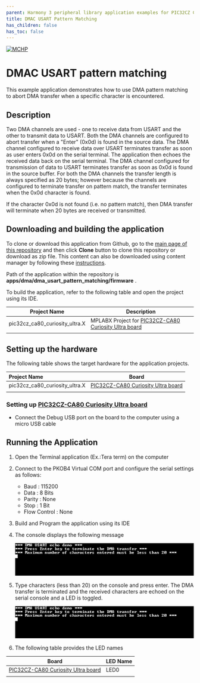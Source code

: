 ```yaml
---
parent: Harmony 3 peripheral library application examples for PIC32CZ CA80 family
title: DMAC USART Pattern Matching 
has_children: false
has_toc: false
---
```


[![MCHP](https://www.microchip.com/ResourcePackages/Microchip/assets/dist/images/logo.png)](https://www.microchip.com)

# DMAC USART pattern matching

This example application demonstrates how to use DMA pattern matching to abort DMA transfer when a specific character is encountered.

## Description

Two DMA channels are used - one to receive data from USART and the other to transmit data to USART. Both the DMA channels are configured to abort transfer when a "Enter" (0x0d) is found in the source data. The DMA channel configured to receive data over USART terminates transfer as soon as user enters 0x0d on the serial terminal. The application then echoes the received data back on the serial terminal. The DMA channel configured for transmission of data to USART terminates transfer as soon as 0x0d is found in the source buffer. For both the DMA channels the transfer length is always specified as 20 bytes; however because the channels are configured to terminate transfer on pattern match, the transfer terminates when the 0x0d character is found. 

If the character 0x0d is not found (i.e. no pattern match), then DMA transfer will terminate when 20 bytes are received or transmitted.

## Downloading and building the application

To clone or download this application from Github, go to the [main page of this repository](https://github.com/Microchip-MPLAB-Harmony/csp_apps_pic32cz_ca) and then click **Clone** button to clone this repository or download as zip file.
This content can also be downloaded using content manager by following these [instructions](https://github.com/Microchip-MPLAB-Harmony/contentmanager/wiki).

Path of the application within the repository is **apps/dma/dma_usart_pattern_matching/firmware** .

To build the application, refer to the following table and open the project using its IDE.

| Project Name      | Description                                    |
| ----------------- | ---------------------------------------------- |
| pic32cz_ca80_curiosity_ultra.X    | MPLABX Project for [PIC32CZ-CA80 Curiosity Ultra board](https://www.microchip.com/developmenttools/ProductDetails/)|
|||

## Setting up the hardware

The following table shows the target hardware for the application projects.

| Project Name| Board|
|:---------|:---------:|
| pic32cz_ca80_curiosity_ultra.X    | [PIC32CZ-CA80 Curiosity Ultra board](https://www.microchip.com/developmenttools/ProductDetails/)|
|||

### Setting up [PIC32CZ-CA80 Curiosity Ultra board](https://www.microchip.com/developmenttools/ProductDetails/)

- Connect the Debug USB port on the board to the computer using a micro USB cable

## Running the Application

1. Open the Terminal application (Ex.:Tera term) on the computer
2. Connect to the PKOB4 Virtual COM port and configure the serial settings as follows:
    - Baud : 115200
    - Data : 8 Bits
    - Parity : None
    - Stop : 1 Bit
    - Flow Control : None
3. Build and Program the application using its IDE
4. The console displays the following message

    ![output](images/image_1.png)

5. Type characters (less than 20) on the console and press enter. The DMA transfer is terminated and the received characters are echoed on the serial console and a LED is toggled.

	![output](images/image_1.png)
	
6. The following table provides the LED names

| Board      | LED Name                                    |
| ----------------- | ---------------------------------------------- |
| [PIC32CZ-CA80 Curiosity Ultra board](https://www.microchip.com/developmenttools/ProductDetails/)    |LED0 |
|||